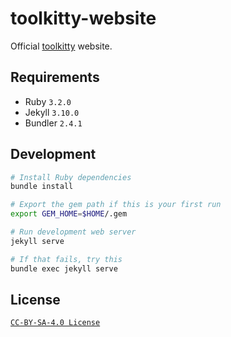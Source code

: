 # toolkitty-website

Official [toolkitty](https://toolkitty.org) website.

## Requirements

* Ruby `3.2.0`
* Jekyll `3.10.0`
* Bundler `2.4.1`

## Development

```bash
# Install Ruby dependencies
bundle install

# Export the gem path if this is your first run
export GEM_HOME=$HOME/.gem

# Run development web server
jekyll serve

# If that fails, try this
bundle exec jekyll serve
```

## License

[`CC-BY-SA-4.0 License`](LICENSE)
